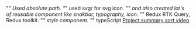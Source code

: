 
"*" Used absolute path.
"*" used svgr for svg icon.
"*" and also created lot's of reusable component like snakbar, typography, icon.
"*" Redux RTK Query, Redux toolkit.
"*" style component.
"*" typeScript
[Project summary sort video](https://www.loom.com/share/8d30b9242bea45beaa998c47787d1cfb)

